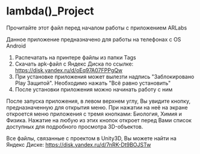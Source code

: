 # lambda()_Project
Прочитайте этот файл перед началом работы с приложением ARLabs

Данное приложение предназначено для работы на телефонах с OS Android

1. Распечатать на принтере файлы из папки Tags
2. Скачать apk-файл с Яндекс Диска по ссылке: https://disk.yandex.ru/d/oEq97A07FPPgQw
3. При установке приложения может вылезти надпись "Заблокировано Play Защитой". Необходимо нажать "Всё равно установить"
4. После установки приложения можно начинать работу с ним

После запуска приложения, в левом верхнем углу, Вы увидите кнопку, предназначенную для открытия меню. При нажатии на неё на экране откроется меню приложения с тремя кнопками: Биология, Химия и Физика. Нажатие на любую из этих кнопок откроет перед Вами список доступных для подробного просмотра 3D-объектов. 

Все файлы, связанные с проектом в Unity3D, Вы можете найти на Яндекс Диске: https://disk.yandex.ru/d/7nRK-Dt9BOJSTw
